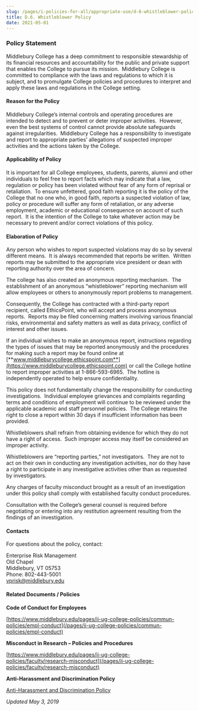 ```yaml
---
slug: /pages/i-policies-for-all/appropriate-use/d-6-whistleblower-policy
title: D.6. Whistleblower Policy
date: 2021-05-01
---
```

### **Policy Statement**

Middlebury College has a deep commitment to responsible stewardship of its financial resources and accountability for the public and private support that enables the College to pursue its mission.  Middlebury College is committed to compliance with the laws and regulations to which it is subject, and to promulgate College policies and procedures to interpret and apply these laws and regulations in the College setting.

#### **Reason for the Policy**

Middlebury College’s internal controls and operating procedures are intended to detect and to prevent or deter improper activities.  However, even the best systems of control cannot provide absolute safeguards against irregularities.  Middlebury College has a responsibility to investigate and report to appropriate parties’ allegations of suspected improper activities and the actions taken by the College.

#### **Applicability of Policy**

It is important for all College employees, students, parents, alumni and other individuals to feel free to report facts which may indicate that a law, regulation or policy has been violated without fear of any form of reprisal or retaliation.  To ensure unfettered, good faith reporting it is the policy of the College that no one who, in good faith, reports a suspected violation of law, policy or procedure will suffer any form of retaliation, or any adverse employment, academic or educational consequence on account of such report.  It is the intention of the College to take whatever action may be necessary to prevent and/or correct violations of this policy.

#### **Elaboration of Policy**

Any person who wishes to report suspected violations may do so by several different means.  It is always recommended that reports be written.  Written reports may be submitted to the appropriate vice president or dean with reporting authority over the area of concern.

The college has also created an anonymous reporting mechanism.  The establishment of an anonymous “whistleblower” reporting mechanism will allow employees or others to anonymously report problems to management.

Consequently, the College has contracted with a third-party report recipient, called EthicsPoint, who will accept and process anonymous reports.  Reports may be filed concerning matters involving various financial risks, environmental and safety matters as well as data privacy, conflict of interest and other issues.

If an individual wishes to make an anonymous report, instructions regarding the types of issues that may be reported anonymously and the procedures for making such a report may be found online at [**www.middleburycollege.ethicspoint.com**](https://www.middleburycollege.ethicspoint.com) or call the College hotline to report improper activities at 1-866-593-6965.  The hotline is independently operated to help ensure confidentiality.

This policy does not fundamentally change the responsibility for conducting investigations.  Individual employee grievances and complaints regarding terms and conditions of employment will continue to be reviewed under the applicable academic and staff personnel policies.  The College retains the right to close a report within 30 days if insufficient information has been provided.

Whistleblowers shall refrain from obtaining evidence for which they do not have a right of access.  Such improper access may itself be considered an improper activity.

Whistleblowers are “reporting parties,” not investigators.  They are not to act on their own in conducting any investigation activities, nor do they have a right to participate in any investigative activities other than as requested by investigators.

Any charges of faculty misconduct brought as a result of an investigation under this policy shall comply with established faculty conduct procedures.

Consultation with the College’s general counsel is required before negotiating or entering into any restitution agreement resulting from the findings of an investigation.

#### **Contacts**

For questions about the policy, contact:

Enterprise Risk Management  
Old Chapel  
Middlebury, VT 05753  
Phone: 802-443-5001  
[vprisk@middlebury.edu](mailto:vprisk@middlebury.edu)

#### **Related Documents / Policies**

**Code of Conduct for Employees**

[https://www.middlebury.edu/pages/ii-ug-college-policies/commun-policies/empl-conduct](/pages/ii-ug-college-policies/commun-policies/empl-conduct)

**Misconduct in Research – Policies and Procedures**

[https://www.middlebury.edu/pages/ii-ug-college-policies/faculty/research-misconduct](/pages/ii-ug-college-policies/faculty/research-misconduct)

**Anti-Harassment and Discrimination Policy**

[Anti-Harassment and Discrimination Policy](/assets/anti-harassment-prior-to-8-14-2020.pdf)

_Updated May 3, 2019_